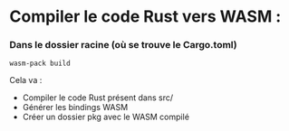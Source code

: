 # Compiler le code Rust vers WASM :

### Dans le dossier racine (où se trouve le Cargo.toml)
```wasm-pack build```

Cela va :

- Compiler le code Rust présent dans src/
- Générer les bindings WASM
- Créer un dossier pkg avec le WASM compilé